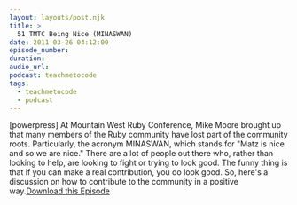 ```yaml
---
layout: layouts/post.njk
title: >
  51 TMTC Being Nice (MINASWAN)
date: 2011-03-26 04:12:00
episode_number:
duration:
audio_url:
podcast: teachmetocode
tags:
  - teachmetocode
  - podcast
---
```


[powerpress] At Mountain West Ruby Conference, Mike Moore brought up that many members of the Ruby community have lost part of the community roots. Particularly, the acronym MINASWAN, which stands for "Matz is nice and so we are nice." There are a lot of people out there who, rather than looking to help, are looking to fight or trying to look good. The funny thing is that if you can make a real contribution, you do look good. So, here's a discussion on how to contribute to the community in a positive way.[Download this Episode](https://traffic.libsyn.com/charlesmaxwood/TMTC51_BeingNice.mp3)
